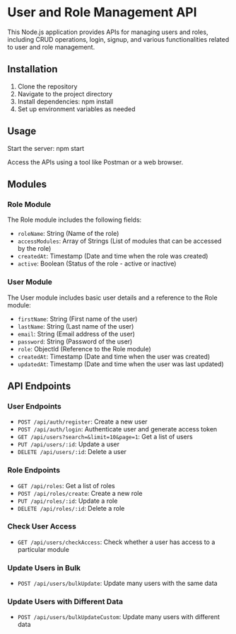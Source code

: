 # User and Role Management API

This Node.js application provides APIs for managing users and roles, including CRUD operations, login, signup, and various functionalities related to user and role management.

## Installation

1. Clone the repository
2. Navigate to the project directory
3. Install dependencies: npm install
4. Set up environment variables as needed

## Usage
Start the server: npm start

Access the APIs using a tool like Postman or a web browser.

## Modules

### Role Module

The Role module includes the following fields:

- `roleName`: String (Name of the role)
- `accessModules`: Array of Strings (List of modules that can be accessed by the role)
- `createdAt`: Timestamp (Date and time when the role was created)
- `active`: Boolean (Status of the role - active or inactive)

### User Module

The User module includes basic user details and a reference to the Role module:

- `firstName`: String (First name of the user)
- `lastName`: String (Last name of the user)
- `email`: String (Email address of the user)
- `password`: String (Password of the user)
- `role`: ObjectId (Reference to the Role module)
- `createdAt`: Timestamp (Date and time when the user was created)
- `updatedAt`: Timestamp (Date and time when the user was last updated)

## API Endpoints

### User Endpoints

- `POST /api/auth/register`: Create a new user
- `POST /api/auth/login`: Authenticate user and generate access token
- `GET /api/users?search=&limit=10&page=1`: Get a list of users
- `PUT /api/users/:id`: Update a user
- `DELETE /api/users/:id`: Delete a user

### Role Endpoints

- `GET /api/roles`: Get a list of roles
- `POST /api/roles/create`: Create a new role
- `PUT /api/roles/:id`: Update a role
- `DELETE /api/roles/:id`: Delete a role

### Check User Access

- `GET /api/users/checkAccess`: Check whether a user has access to a particular module

### Update Users in Bulk

- `POST /api/users/bulkUpdate`: Update many users with the same data

### Update Users with Different Data

- `POST /api/users/bulkUpdateCustom`: Update many users with different data
